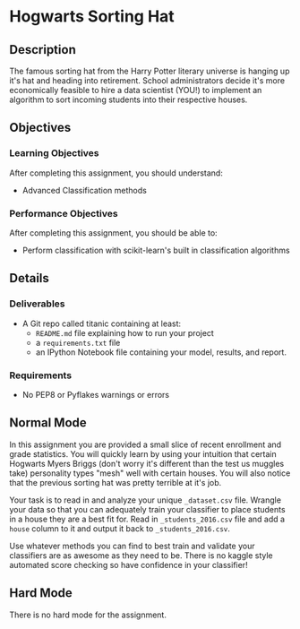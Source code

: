 # Hogwarts Sorting Hat

## Description

The famous sorting hat from the Harry Potter literary universe is hanging up it's hat and heading into retirement. School
administrators decide it's more economically feasible to hire a data scientist (YOU!) to implement an algorithm to
sort incoming students into their respective houses.

## Objectives

### Learning Objectives

After completing this assignment, you should understand:

* Advanced Classification methods

### Performance Objectives

After completing this assignment, you should be able to:

* Perform classification with scikit-learn's built in classification algorithms

## Details

### Deliverables

* A Git repo called titanic containing at least:
  * `README.md` file explaining how to run your project
  * a `requirements.txt` file
  * an IPython Notebook file containing your model, results, and report.

### Requirements

* No PEP8 or Pyflakes warnings or errors

## Normal Mode

In this assignment you are provided a small slice of recent enrollment and grade statistics.  You will quickly
learn by using your intuition that certain Hogwarts Myers Briggs (don't worry it's different than the test us muggles take)
personality types "mesh" well with certain houses.  You will also notice that the previous sorting hat was pretty
terrible at it's job.

Your task is to read in and analyze your unique `_dataset.csv` file. Wrangle your data so that you can adequately train
your classifier to place students in a house they are a best fit for. Read in `_students_2016.csv` file and
add a `house` column to it and output it back to `_students_2016.csv`.

Use whatever methods you can find to best train and validate your classifiers are as awesome as they need to be. There
is no kaggle style automated score checking so have confidence in your classifier!

## Hard Mode

There is no hard mode for the assignment.

